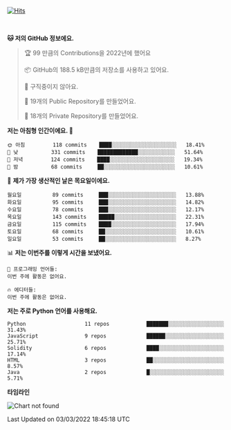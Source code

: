 [![Hits](https://hits.seeyoufarm.com/api/count/incr/badge.svg?url=https%3A%2F%2Fgithub.com%2FSoohan-Park&count_bg=%23000000&title_bg=%23828282&icon=gradle.svg&icon_color=%23FFFFFF&title=Visited&edge_flat=false)](https://hits.seeyoufarm.com)  

<br/>

<!--START_SECTION:waka-->
**🐱 저의 GitHub 정보에요.** 

> 🏆 99 만큼의 Contributions을 2022년에 했어요
 > 
> 📦 GitHub의 188.5 kB만큼의 저장소를 사용하고 있어요. 
 > 
> 🚫 구직중이지 않아요.
 > 
> 📜 19개의 Public Repository를 만들었어요. 
 > 
> 🔑 18개의 Private Repository를 만들었어요.  
 > 
**저는 아침형 인간이에요. 🐤** 

```text
🌞 아침         118 commits    ████░░░░░░░░░░░░░░░░░░░░░   18.41% 
🌆 낮　         331 commits    █████████████░░░░░░░░░░░░   51.64% 
🌃 저녁         124 commits    ████░░░░░░░░░░░░░░░░░░░░░   19.34% 
🌙 밤　         68 commits     ██░░░░░░░░░░░░░░░░░░░░░░░   10.61%

```
📅 **제가 가장 생산적인 날은 목요일이에요.** 

```text
월요일          89 commits     ███░░░░░░░░░░░░░░░░░░░░░░   13.88% 
화요일          95 commits     ███░░░░░░░░░░░░░░░░░░░░░░   14.82% 
수요일          78 commits     ███░░░░░░░░░░░░░░░░░░░░░░   12.17% 
목요일          143 commits    █████░░░░░░░░░░░░░░░░░░░░   22.31% 
금요일          115 commits    ████░░░░░░░░░░░░░░░░░░░░░   17.94% 
토요일          68 commits     ██░░░░░░░░░░░░░░░░░░░░░░░   10.61% 
일요일          53 commits     ██░░░░░░░░░░░░░░░░░░░░░░░   8.27%

```


📊 **저는 이번주를 이렇게 시간을 보냈어요.** 

```text
💬 프로그래밍 언어들: 
이번 주에 활동은 없어요.

🔥 에디터들: 
이번 주에 활동은 없어요.

```

**저는 주로 Python 언어를 사용해요.** 

```text
Python                   11 repos            ███████░░░░░░░░░░░░░░░░░░   31.43% 
JavaScript               9 repos             ██████░░░░░░░░░░░░░░░░░░░   25.71% 
Solidity                 6 repos             ████░░░░░░░░░░░░░░░░░░░░░   17.14% 
HTML                     3 repos             ██░░░░░░░░░░░░░░░░░░░░░░░   8.57% 
Java                     2 repos             █░░░░░░░░░░░░░░░░░░░░░░░░   5.71%

```


**타임라인**

![Chart not found](https://raw.githubusercontent.com/Soohan-Park/Soohan-Park/master/charts/bar_graph.png) 


 Last Updated on 03/03/2022 18:45:18 UTC
<!--END_SECTION:waka-->

